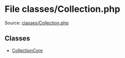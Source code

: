 File classes/Collection.php
=========

Source: [classes/Collection.php](https://github.com/PrestaShop/PrestaShop/blob/1.5.0.9/classes/Collection.php)


Classes
-------

* [CollectionCore](class.CollectionCore.md)

